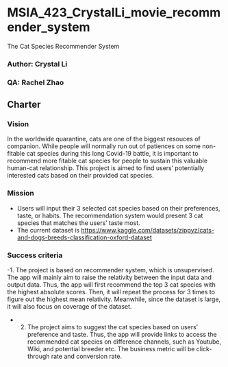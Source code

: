 # MSIA_423_CrystalLi_movie_recommender_system
The Cat Species Recommender System 

### Author: Crystal Li
### QA: Rachel Zhao

## Charter

### Vision
In the worldwide quarantine, cats are one of the biggest resouces of companion. While people will normally run out of patiences on some non-fitable cat species during this long Covid-19 battle, it is important to recommend more fitable cat species for people to sustain this valuable human-cat relationship. This project is aimed to find users’ potentially interested cats based on their provided cat species.
   
### Mission
- Users will input their 3 selected cat species based on their preferences, taste, or habits. The recommendation system would present 3 cat species that matches the users’ taste most.
- The current dataset is https://www.kaggle.com/datasets/zippyz/cats-and-dogs-breeds-classification-oxford-dataset

### Success criteria
-1. The project is based on recommender system, which is unsupervised. The app will mainly aim to raise the relativity between the input data and output data. Thus, the app will first recommend the top 3 cat species with the highest absolute scores. Then, it will repeat the process for 3 times to figure out the highest mean relativity. Meanwhile, since the dataset is large, it will also focus on coverage of the dataset. 
- 2. The project aims to suggest the cat species based on users’ preference and taste. Thus, the app will provide links to access the recommended cat species on difference channels, such as Youtube, Wiki, and potential breeder etc. The business metric will be click-through rate and conversion rate. 




